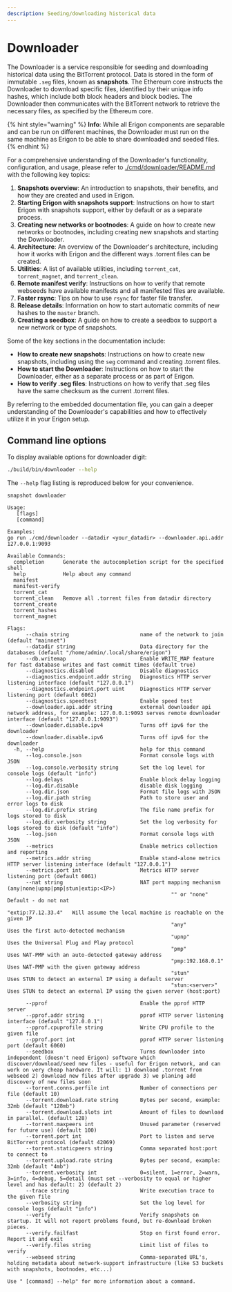 ```yaml
---
description: Seeding/downloading historical data
---
```


# Downloader

The Downloader is a service responsible for seeding and downloading historical data using the BitTorrent protocol. Data is stored in the form of immutable `.seg` files, known as **snapshots**. The Ethereum core instructs the Downloader to download specific files, identified by their unique info hashes, which include both block headers and block bodies. The Downloader then communicates with the BitTorrent network to retrieve the necessary files, as specified by the Ethereum core.

{% hint style="warning" %}
**Info**: While all Erigon components are separable and can be run on different machines, the Downloader must run on the same machine as Erigon to be able to share downloaded and seeded files.
{% endhint %}

For a comprehensive understanding of the Downloader's functionality, configuration, and usage, please refer to [./cmd/downloader/README.md](https://github.com/erigontech/erigon/blob/main/cmd/downloader/readme.md) with the following key topics:

1. **Snapshots overview**: An introduction to snapshots, their benefits, and how they are created and used in Erigon.
2. **Starting Erigon with snapshots support**: Instructions on how to start Erigon with snapshots support, either by default or as a separate process.
3. **Creating new networks or bootnodes**: A guide on how to create new networks or bootnodes, including creating new snapshots and starting the Downloader.
4. **Architecture**: An overview of the Downloader's architecture, including how it works with Erigon and the different ways .torrent files can be created.
5. **Utilities**: A list of available utilities, including `torrent_cat`, `torrent_magnet`, and `torrent_clean`.
6. **Remote manifest verify**: Instructions on how to verify that remote webseeds have available manifests and all manifested files are available.
7. **Faster rsync**: Tips on how to use `rsync` for faster file transfer.
8. **Release details**: Information on how to start automatic commits of new hashes to the `master` branch.
9. **Creating a seedbox**: A guide on how to create a seedbox to support a new network or type of snapshots.

Some of the key sections in the documentation include:

* **How to create new snapshots**: Instructions on how to create new snapshots, including using the `seg` command and creating .torrent files.
* **How to start the Downloader**: Instructions on how to start the Downloader, either as a separate process or as part of Erigon.
* **How to verify .seg files**: Instructions on how to verify that .seg files have the same checksum as the current .torrent files.

By referring to the embedded documentation file, you can gain a deeper understanding of the Downloader's capabilities and how to effectively utilize it in your Erigon setup.

## Command line options

To display available options for downloader digit:

```bash
./build/bin/downloader --help
```

The `--help` flag listing is reproduced below for your convenience.

```
snapshot downloader

Usage:
   [flags]
   [command]

Examples:
go run ./cmd/downloader --datadir <your_datadir> --downloader.api.addr 127.0.0.1:9093

Available Commands:
  completion      Generate the autocompletion script for the specified shell
  help            Help about any command
  manifest        
  manifest-verify 
  torrent_cat     
  torrent_clean   Remove all .torrent files from datadir directory
  torrent_create  
  torrent_hashes  
  torrent_magnet  

Flags:
      --chain string                       name of the network to join (default "mainnet")
      --datadir string                     Data directory for the databases (default "/home/admin/.local/share/erigon")
      --db.writemap                        Enable WRITE_MAP feature for fast database writes and fast commit times (default true)
      --diagnostics.disabled               Disable diagnostics
      --diagnostics.endpoint.addr string   Diagnostics HTTP server listening interface (default "127.0.0.1")
      --diagnostics.endpoint.port uint     Diagnostics HTTP server listening port (default 6062)
      --diagnostics.speedtest              Enable speed test
      --downloader.api.addr string         external downloader api network address, for example: 127.0.0.1:9093 serves remote downloader interface (default "127.0.0.1:9093")
      --downloader.disable.ipv4            Turns off ipv6 for the downloader
      --downloader.disable.ipv6            Turns off ipv6 for the downloader
  -h, --help                               help for this command
      --log.console.json                   Format console logs with JSON
      --log.console.verbosity string       Set the log level for console logs (default "info")
      --log.delays                         Enable block delay logging
      --log.dir.disable                    disable disk logging
      --log.dir.json                       Format file logs with JSON
      --log.dir.path string                Path to store user and error logs to disk
      --log.dir.prefix string              The file name prefix for logs stored to disk
      --log.dir.verbosity string           Set the log verbosity for logs stored to disk (default "info")
      --log.json                           Format console logs with JSON
      --metrics                            Enable metrics collection and reporting
      --metrics.addr string                Enable stand-alone metrics HTTP server listening interface (default "127.0.0.1")
      --metrics.port int                   Metrics HTTP server listening port (default 6061)
      --nat string                         NAT port mapping mechanism (any|none|upnp|pmp|stun|extip:<IP>)
                                           			 "" or "none"         Default - do not nat
                                           			 "extip:77.12.33.4"   Will assume the local machine is reachable on the given IP
                                           			 "any"                Uses the first auto-detected mechanism
                                           			 "upnp"               Uses the Universal Plug and Play protocol
                                           			 "pmp"                Uses NAT-PMP with an auto-detected gateway address
                                           			 "pmp:192.168.0.1"    Uses NAT-PMP with the given gateway address
                                           			 "stun"               Uses STUN to detect an external IP using a default server
                                           			 "stun:<server>"      Uses STUN to detect an external IP using the given server (host:port)
                                           
      --pprof                              Enable the pprof HTTP server
      --pprof.addr string                  pprof HTTP server listening interface (default "127.0.0.1")
      --pprof.cpuprofile string            Write CPU profile to the given file
      --pprof.port int                     pprof HTTP server listening port (default 6060)
      --seedbox                            Turns downloader into independent (doesn't need Erigon) software which discover/download/seed new files - useful for Erigon network, and can work on very cheap hardware. It will: 1) download .torrent from webseed 2) download new files after upgrade 3) we planing add discovery of new files soon
      --torrent.conns.perfile int          Number of connections per file (default 10)
      --torrent.download.rate string       Bytes per second, example: 32mb (default "128mb")
      --torrent.download.slots int         Amount of files to download in parallel. (default 128)
      --torrent.maxpeers int               Unused parameter (reserved for future use) (default 100)
      --torrent.port int                   Port to listen and serve BitTorrent protocol (default 42069)
      --torrent.staticpeers string         Comma separated host:port to connect to
      --torrent.upload.rate string         Bytes per second, example: 32mb (default "4mb")
      --torrent.verbosity int              0=silent, 1=error, 2=warn, 3=info, 4=debug, 5=detail (must set --verbosity to equal or higher level and has default: 2) (default 2)
      --trace string                       Write execution trace to the given file
      --verbosity string                   Set the log level for console logs (default "info")
      --verify                             Verify snapshots on startup. It will not report problems found, but re-download broken pieces.
      --verify.failfast                    Stop on first found error. Report it and exit
      --verify.files string                Limit list of files to verify
      --webseed string                     Comma-separated URL's, holding metadata about network-support infrastructure (like S3 buckets with snapshots, bootnodes, etc...)

Use " [command] --help" for more information about a command.
```

